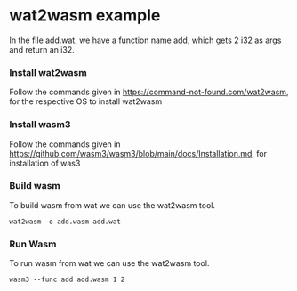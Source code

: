 # wat2wasm example

In the file add.wat, we have a function name add, which gets 2 i32 as args and return an i32.

### Install wat2wasm
Follow the commands given in https://command-not-found.com/wat2wasm, for the respective OS to install wat2wasm

### Install wasm3
Follow the commands given in https://github.com/wasm3/wasm3/blob/main/docs/Installation.md, for installation of was3

### Build wasm
To build wasm from wat we can use the wat2wasm tool.

`wat2wasm -o add.wasm add.wat`

### Run Wasm
To run wasm from wat we can use the wat2wasm tool.

`wasm3 --func add add.wasm 1 2`